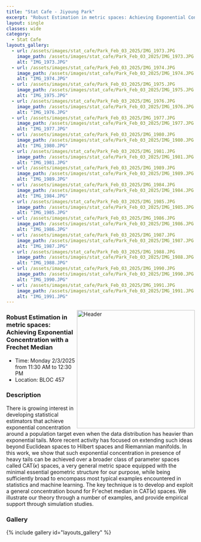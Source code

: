 ```yaml
---
title: "Stat Cafe - Jiyoung Park"
excerpt: "Robust Estimation in metric spaces: Achieving Exponential Concentration with a Frechet Median"
layout: single
classes: wide
category: 
  - Stat Cafe
layouts_gallery:
  - url: /assets/images/stat_cafe/Park_Feb_03_2025/IMG_1973.JPG
    image_path: /assets/images/stat_cafe/Park_Feb_03_2025/IMG_1973.JPG
    alt: "IMG_1973.JPG"
  - url: /assets/images/stat_cafe/Park_Feb_03_2025/IMG_1974.JPG
    image_path: /assets/images/stat_cafe/Park_Feb_03_2025/IMG_1974.JPG
    alt: "IMG_1974.JPG"
  - url: /assets/images/stat_cafe/Park_Feb_03_2025/IMG_1975.JPG
    image_path: /assets/images/stat_cafe/Park_Feb_03_2025/IMG_1975.JPG
    alt: "IMG_1975.JPG"
  - url: /assets/images/stat_cafe/Park_Feb_03_2025/IMG_1976.JPG
    image_path: /assets/images/stat_cafe/Park_Feb_03_2025/IMG_1976.JPG
    alt: "IMG_1976.JPG"
  - url: /assets/images/stat_cafe/Park_Feb_03_2025/IMG_1977.JPG
    image_path: /assets/images/stat_cafe/Park_Feb_03_2025/IMG_1977.JPG
    alt: "IMG_1977.JPG"
  - url: /assets/images/stat_cafe/Park_Feb_03_2025/IMG_1980.JPG
    image_path: /assets/images/stat_cafe/Park_Feb_03_2025/IMG_1980.JPG
    alt: "IMG_1980.JPG"
  - url: /assets/images/stat_cafe/Park_Feb_03_2025/IMG_1981.JPG
    image_path: /assets/images/stat_cafe/Park_Feb_03_2025/IMG_1981.JPG
    alt: "IMG_1981.JPG"
  - url: /assets/images/stat_cafe/Park_Feb_03_2025/IMG_1989.JPG
    image_path: /assets/images/stat_cafe/Park_Feb_03_2025/IMG_1989.JPG
    alt: "IMG_1989.JPG"
  - url: /assets/images/stat_cafe/Park_Feb_03_2025/IMG_1984.JPG
    image_path: /assets/images/stat_cafe/Park_Feb_03_2025/IMG_1984.JPG
    alt: "IMG_1984.JPG"
  - url: /assets/images/stat_cafe/Park_Feb_03_2025/IMG_1985.JPG
    image_path: /assets/images/stat_cafe/Park_Feb_03_2025/IMG_1985.JPG
    alt: "IMG_1985.JPG"
  - url: /assets/images/stat_cafe/Park_Feb_03_2025/IMG_1986.JPG
    image_path: /assets/images/stat_cafe/Park_Feb_03_2025/IMG_1986.JPG
    alt: "IMG_1986.JPG"
  - url: /assets/images/stat_cafe/Park_Feb_03_2025/IMG_1987.JPG
    image_path: /assets/images/stat_cafe/Park_Feb_03_2025/IMG_1987.JPG
    alt: "IMG_1987.JPG"
  - url: /assets/images/stat_cafe/Park_Feb_03_2025/IMG_1988.JPG
    image_path: /assets/images/stat_cafe/Park_Feb_03_2025/IMG_1988.JPG
    alt: "IMG_1988.JPG"
  - url: /assets/images/stat_cafe/Park_Feb_03_2025/IMG_1990.JPG
    image_path: /assets/images/stat_cafe/Park_Feb_03_2025/IMG_1990.JPG
    alt: "IMG_1990.JPG"
  - url: /assets/images/stat_cafe/Park_Feb_03_2025/IMG_1991.JPG
    image_path: /assets/images/stat_cafe/Park_Feb_03_2025/IMG_1991.JPG
    alt: "IMG_1991.JPG"
---
```



<img src="https://github.com/tamusgsa/tamusgsa.github.io/blob/master/assets/images/stat_cafe/Park_Feb_03_2025/IMG_1982.JPG?raw=true" alt="Header" width="315" style="float: right;"/> 

###  Robust Estimation in metric spaces: Achieving Exponential Concentration with a Frechet Median

- Time: Monday 2/3/2025 from 11:30 AM to 12:30 PM
- Location: BLOC 457

### Description
There is growing interest in developing statistical estimators that achieve exponential concentration around a population target even when the data distribution has heavier than exponential tails. More recent activity has focused on extending such ideas beyond Euclidean spaces to Hilbert spaces and Riemannian manifolds. In this work, we show that such exponential concentration in presence of heavy tails can be achieved over a broader class of parameter spaces called CAT($\kappa$) spaces, a very general metric space equipped with the minimal essential geometric structure for our purpose, while being sufficiently broad to encompass most typical examples encountered in statistics and machine learning. The key technique is to develop and exploit a general concentration bound for Fr\'echet median in CAT($\kappa$) spaces. We illustrate our theory through a number of examples, and provide empirical support through simulation studies. 

<!--
### Presentation
<iframe src="https://drive.google.com/file/d/1tN9MfS-UIcedYkMafJPG1VxsRcSM0t8T/preview" width="640" height="480" allow="autoplay"></iframe>
-->

<!-- ### Recording -->


### Gallery

{% include gallery id="layouts_gallery" %}


